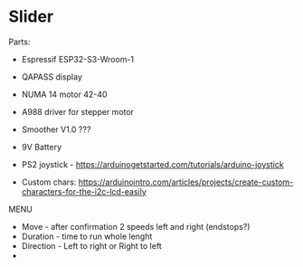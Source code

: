 # Slider

Parts:
- Espressif ESP32-S3-Wroom-1
- QAPASS display
- NUMA 14 motor 42-40
- A988 driver for stepper motor
- Smoother V1.0 ???
- 9V Battery
- PS2 joystick - https://arduinogetstarted.com/tutorials/arduino-joystick

- Custom chars: https://arduinointro.com/articles/projects/create-custom-characters-for-the-i2c-lcd-easily

MENU
- Move - after confirmation 2 speeds left and right (endstops?)
- Duration - time to run whole lenght
- Direction - Left to right or Right to left
- 

